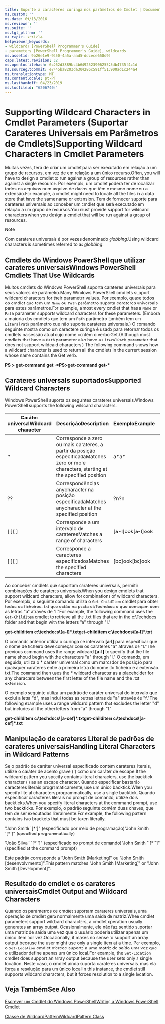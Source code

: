 ```yaml
---
title: Suporte a caracteres curinga nos parâmetros de Cmdlet | Documentos da Microsoft
ms.custom: ''
ms.date: 09/13/2016
ms.reviewer: ''
ms.suite: ''
ms.tgt_pltfrm: ''
ms.topic: article
helpviewer_keywords:
- wildcards [PowerShell Programmer's Guide]
- parameters [PowerShell Programmer's Guide], wildcards
ms.assetid: 9b26e1e9-9350-4a5a-aad5-ddcece658d93
caps.latest.revision: 12
ms.openlocfilehash: 6c762d3889bc4b649252390625525db4735f4c1d
ms.sourcegitcommit: e7445ba8203da304286c591ff513900ad1c244a4
ms.translationtype: MT
ms.contentlocale: pt-PT
ms.lasthandoff: 04/23/2019
ms.locfileid: "62067404"
---
```

# <a name="supporting-wildcard-characters-in-cmdlet-parameters"></a><span data-ttu-id="534ac-102">Supporting Wildcard Characters in Cmdlet Parameters (Suportar Carateres Universais em Parâmetros de Cmdlets)</span><span class="sxs-lookup"><span data-stu-id="534ac-102">Supporting Wildcard Characters in Cmdlet Parameters</span></span>

<span data-ttu-id="534ac-103">Muitas vezes, terá de criar um cmdlet para ser executado em relação a um grupo de recursos, em vez de em relação a um único recurso.</span><span class="sxs-lookup"><span data-stu-id="534ac-103">Often, you will have to design a cmdlet to run against a group of resources rather than against a single resource.</span></span> <span data-ttu-id="534ac-104">Por exemplo, um cmdlet poderá ter de localizar todos os arquivos num arquivo de dados que têm o mesmo nome ou a extensão.</span><span class="sxs-lookup"><span data-stu-id="534ac-104">For example, a cmdlet might need to locate all the files in a data store that have the same name or extension.</span></span> <span data-ttu-id="534ac-105">Tem de fornecer suporte para carateres universais ao conceber um cmdlet que será executado em relação a um grupo de recursos.</span><span class="sxs-lookup"><span data-stu-id="534ac-105">You must provide support for wildcard characters when you design a cmdlet that will be run against a group of resources.</span></span>

> [!NOTE]
> <span data-ttu-id="534ac-106">Com carateres universais é por vezes denominado *globbing*.</span><span class="sxs-lookup"><span data-stu-id="534ac-106">Using wildcard characters is sometimes referred to as *globbing*.</span></span>

## <a name="windows-powershell-cmdlets-that-use-wildcards"></a><span data-ttu-id="534ac-107">Cmdlets do Windows PowerShell que utilizar carateres universais</span><span class="sxs-lookup"><span data-stu-id="534ac-107">Windows PowerShell Cmdlets That Use Wildcards</span></span>

 <span data-ttu-id="534ac-108">Muitos cmdlets do Windows PowerShell suporta carateres universais para seus valores de parâmetro.</span><span class="sxs-lookup"><span data-stu-id="534ac-108">Many Windows PowerShell cmdlets support wildcard characters for their parameter values.</span></span> <span data-ttu-id="534ac-109">Por exemplo, quase todos os cmdlet que tem um `Name` ou `Path` parâmetro suporta carateres universais para estes parâmetros.</span><span class="sxs-lookup"><span data-stu-id="534ac-109">For example, almost every cmdlet that has a `Name` or `Path` parameter supports wildcard characters for these parameters.</span></span> <span data-ttu-id="534ac-110">(Embora a maioria dos cmdlets que tem um `Path` parâmetro também tem um `LiteralPath` parâmetro que não suporta carateres universais.) O comando seguinte mostra como um caractere curinga é usado para retornar todos os cmdlets na sessão atual cujo nome contém o verbo Get.</span><span class="sxs-lookup"><span data-stu-id="534ac-110">(Although most cmdlets that have a `Path` parameter also have a `LiteralPath` parameter that does not support wildcard characters.) The following command shows how a wildcard character is used to return all the cmdlets in the current session whose name contains the Get verb.</span></span>

 <span data-ttu-id="534ac-111">**PS > get-command get -\***</span><span class="sxs-lookup"><span data-stu-id="534ac-111">**PS>get-command get-\***</span></span>

## <a name="supported-wildcard-characters"></a><span data-ttu-id="534ac-112">Carateres universais suportados</span><span class="sxs-lookup"><span data-stu-id="534ac-112">Supported Wildcard Characters</span></span>

<span data-ttu-id="534ac-113">Windows PowerShell suporta os seguintes carateres universais.</span><span class="sxs-lookup"><span data-stu-id="534ac-113">Windows PowerShell supports the following wildcard characters.</span></span>

|<span data-ttu-id="534ac-114">Caráter universal</span><span class="sxs-lookup"><span data-stu-id="534ac-114">Wildcard character</span></span>|<span data-ttu-id="534ac-115">Descrição</span><span class="sxs-lookup"><span data-stu-id="534ac-115">Description</span></span>|<span data-ttu-id="534ac-116">Exemplo</span><span class="sxs-lookup"><span data-stu-id="534ac-116">Example</span></span>|<span data-ttu-id="534ac-117">Correspondências</span><span class="sxs-lookup"><span data-stu-id="534ac-117">Matches</span></span>|<span data-ttu-id="534ac-118">Não corresponde</span><span class="sxs-lookup"><span data-stu-id="534ac-118">Does not match</span></span>|
|------------------------|-----------------|-------------|-------------|--------------------|
|*|<span data-ttu-id="534ac-119">Corresponde a zero ou mais carateres, a partir da posição especificada</span><span class="sxs-lookup"><span data-stu-id="534ac-119">Matches zero or more characters, starting at the specified position</span></span>|<span data-ttu-id="534ac-120">a\*</span><span class="sxs-lookup"><span data-stu-id="534ac-120">a\*</span></span>|<span data-ttu-id="534ac-121">Um, ag, Apple</span><span class="sxs-lookup"><span data-stu-id="534ac-121">A, ag, Apple</span></span>||
|<span data-ttu-id="534ac-122">?</span><span class="sxs-lookup"><span data-stu-id="534ac-122">?</span></span>|<span data-ttu-id="534ac-123">Correspondências anycharacter na posição especificada</span><span class="sxs-lookup"><span data-stu-id="534ac-123">Matches anycharacter at the specified position</span></span>|<span data-ttu-id="534ac-124">?n</span><span class="sxs-lookup"><span data-stu-id="534ac-124">?n</span></span>|<span data-ttu-id="534ac-125">Um, em, no</span><span class="sxs-lookup"><span data-stu-id="534ac-125">An, in, on</span></span>|<span data-ttu-id="534ac-126">ran</span><span class="sxs-lookup"><span data-stu-id="534ac-126">ran</span></span>|
|<span data-ttu-id="534ac-127">[ ]</span><span class="sxs-lookup"><span data-stu-id="534ac-127">[ ]</span></span>|<span data-ttu-id="534ac-128">Corresponde a um intervalo de carateres</span><span class="sxs-lookup"><span data-stu-id="534ac-128">Matches a range of characters</span></span>|<span data-ttu-id="534ac-129">[a-l]ook</span><span class="sxs-lookup"><span data-stu-id="534ac-129">[a-l]ook</span></span>|<span data-ttu-id="534ac-130">livro, cook, vista de olhos</span><span class="sxs-lookup"><span data-stu-id="534ac-130">book, cook, look</span></span>|<span data-ttu-id="534ac-131">demorou</span><span class="sxs-lookup"><span data-stu-id="534ac-131">took</span></span>|
|<span data-ttu-id="534ac-132">[ ]</span><span class="sxs-lookup"><span data-stu-id="534ac-132">[ ]</span></span>|<span data-ttu-id="534ac-133">Corresponde a caracteres especificados</span><span class="sxs-lookup"><span data-stu-id="534ac-133">Matches the specified characters</span></span>|<span data-ttu-id="534ac-134">[bc]ook</span><span class="sxs-lookup"><span data-stu-id="534ac-134">[bc]ook</span></span>|<span data-ttu-id="534ac-135">livro, cook</span><span class="sxs-lookup"><span data-stu-id="534ac-135">book, cook</span></span>|<span data-ttu-id="534ac-136">Vista de olhos</span><span class="sxs-lookup"><span data-stu-id="534ac-136">look</span></span>|

<span data-ttu-id="534ac-137">Ao conceber cmdlets que suportam carateres universais, permitir combinações de carateres universais.</span><span class="sxs-lookup"><span data-stu-id="534ac-137">When you design cmdlets that support wildcard characters, allow for combinations of wildcard characters.</span></span> <span data-ttu-id="534ac-138">Por exemplo, o seguinte comando utiliza o `Get-ChildItem` cmdlet para obter todos os ficheiros. txt que estão na pasta c:\Techdocs e que começam com as letras "a" através de "l."</span><span class="sxs-lookup"><span data-stu-id="534ac-138">For example, the following command uses the `Get-ChildItem` cmdlet to retrieve all the .txt files that are in the c:\Techdocs folder and that begin with the letters "a" through "l."</span></span>

<span data-ttu-id="534ac-139">**get-childitem c:\techdocs\\[a-l]\*.txt**</span><span class="sxs-lookup"><span data-stu-id="534ac-139">**get-childitem c:\techdocs\\[a-l]\*.txt**</span></span>

<span data-ttu-id="534ac-140">O comando anterior utiliza o curinga de intervalo **[a-l]** para especificar que o nome de ficheiro deve começar com os carateres "a" através de "l."</span><span class="sxs-lookup"><span data-stu-id="534ac-140">The previous command uses the range wildcard **[a-l]** to specify that the file name should begin with the characters "a" through "l."</span></span> <span data-ttu-id="534ac-141">O comando, em seguida, utiliza o \* caráter universal como um marcador de posição para quaisquer carateres entre a primeira letra do nome do ficheiro e a extensão. txt.</span><span class="sxs-lookup"><span data-stu-id="534ac-141">The command then uses the \* wildcard character as a placeholder for any characters between the first letter of the file name and the .txt extension.</span></span>

<span data-ttu-id="534ac-142">O exemplo seguinte utiliza um padrão de caráter universal do intervalo que exclui a letra "d", mas inclui todas as outras letras de "a" através de "f."</span><span class="sxs-lookup"><span data-stu-id="534ac-142">The following example uses a range wildcard pattern that excludes the letter "d" but includes all the other letters from "a" through "f."</span></span>

<span data-ttu-id="534ac-143">**get-childitem c:\techdocs\\[a-cef]\*.txt**</span><span class="sxs-lookup"><span data-stu-id="534ac-143">**get-childitem c:\techdocs\\[a-cef]\*.txt**</span></span>

## <a name="handling-literal-characters-in-wildcard-patterns"></a><span data-ttu-id="534ac-144">Manipulação de carateres Literal de padrões de carateres universais</span><span class="sxs-lookup"><span data-stu-id="534ac-144">Handling Literal Characters in Wildcard Patterns</span></span>

<span data-ttu-id="534ac-145">Se o padrão de caráter universal especificado contém carateres literais, utilize o caráter de acento grave (') como um caráter de escape.</span><span class="sxs-lookup"><span data-stu-id="534ac-145">If the wildcard pattern you specify contains literal characters, use the backtick character (\`) as an escape character.</span></span> <span data-ttu-id="534ac-146">Quando especificar bastarão caracteres literais programaticamente, use um único backtick.</span><span class="sxs-lookup"><span data-stu-id="534ac-146">When you specify literal characters programmatically, use a single backtick.</span></span> <span data-ttu-id="534ac-147">Quando especificar caracteres literais no prompt de comando, utilize dois backticks.</span><span class="sxs-lookup"><span data-stu-id="534ac-147">When you specify literal characters at the command prompt, use two backticks.</span></span> <span data-ttu-id="534ac-148">Por exemplo, o padrão seguinte contém duas chaves, que tem de ser executadas literalmente.</span><span class="sxs-lookup"><span data-stu-id="534ac-148">For example, the following pattern contains two brackets that must be taken literally.</span></span>

<span data-ttu-id="534ac-149">"John Smith \`[\*']" (especificado por meio de programação)</span><span class="sxs-lookup"><span data-stu-id="534ac-149">"John Smith \`[\*\`]" (specified programmatically)</span></span>

<span data-ttu-id="534ac-150">"João Silva \` \`[\*\`']" (especificado no prompt de comando)</span><span class="sxs-lookup"><span data-stu-id="534ac-150">"John Smith \`\`[\*\`\`]"  (specified at the command prompt)</span></span>

<span data-ttu-id="534ac-151">Este padrão corresponde a "John Smith [Marketing]" ou "John Smith [desenvolvimento]".</span><span class="sxs-lookup"><span data-stu-id="534ac-151">This pattern matches "John Smith [Marketing]" or "John Smith [Development]".</span></span>

## <a name="cmdlet-output-and-wildcard-characters"></a><span data-ttu-id="534ac-152">Resultado do cmdlet e os carateres universais</span><span class="sxs-lookup"><span data-stu-id="534ac-152">Cmdlet Output and Wildcard Characters</span></span>

<span data-ttu-id="534ac-153">Quando os parâmetros de cmdlet suportam carateres universais, uma operação de cmdlet gera normalmente uma saída de matriz.</span><span class="sxs-lookup"><span data-stu-id="534ac-153">When cmdlet parameters support wildcard characters, a cmdlet operation usually generates an array output.</span></span> <span data-ttu-id="534ac-154">Ocasionalmente, ele não faz sentido suportar uma matriz de saída uma vez que o usuário poderia utilizar apenas um único item por vez.</span><span class="sxs-lookup"><span data-stu-id="534ac-154">Occasionally, it makes no sense to support an array output because the user might use only a single item at a time.</span></span> <span data-ttu-id="534ac-155">Por exemplo, o `Set-Location` cmdlet oferece suporte a uma matriz de saída uma vez que o utilizador define apenas um único local.</span><span class="sxs-lookup"><span data-stu-id="534ac-155">For example, the `Set-Location` cmdlet does support an array output because the user sets only a single location.</span></span> <span data-ttu-id="534ac-156">Neste caso, o cmdlet ainda suporta carateres universais, mas ela força a resolução para um único local.</span><span class="sxs-lookup"><span data-stu-id="534ac-156">In this instance, the cmdlet still supports wildcard characters, but it forces resolution to a single location.</span></span>

## <a name="see-also"></a><span data-ttu-id="534ac-157">Veja Também</span><span class="sxs-lookup"><span data-stu-id="534ac-157">See Also</span></span>

[<span data-ttu-id="534ac-158">Escrever um Cmdlet do Windows PowerShell</span><span class="sxs-lookup"><span data-stu-id="534ac-158">Writing a Windows PowerShell Cmdlet</span></span>](./writing-a-windows-powershell-cmdlet.md)

[<span data-ttu-id="534ac-159">Classe de WildcardPattern</span><span class="sxs-lookup"><span data-stu-id="534ac-159">WildcardPattern Class</span></span>](/dotnet/api/system.management.automation.wildcardpattern)
